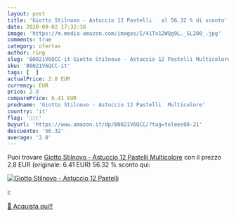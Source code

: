 ```yaml
---
layout: post
title: 'Giotto Stilnovo - Astuccio 12 Pastelli   al 56.32 % di sconto'
date: 2020-09-02 17:32:38
image: 'https://m.media-amazon.com/images/I/41Tx12WQg9L._SL200_.jpg'
comments: true
category: ofertas
author: ring
slug: 'B0021V6QCC-it Giotto Stilnovo - Astuccio 12 Pastelli Multicolore'
sku: 'B0021V6QCC-it'
tags: [  ]
actualPrice: 2.8 EUR
currency: EUR
price: 2.8
comparePrice: 6.41 EUR
prodname: 'Giotto Stilnovo - Astuccio 12 Pastelli  Multicolore'
country: 'it'
flag: '🇮🇹'
buyurl: 'https://www.amazon.it/dp/B0021V6QCC/?tag=tolees00-21'
descuento: '56.32'
average: '2.8'
---
```


Puoi trovare [Giotto Stilnovo - Astuccio 12 Pastelli  Multicolore](https://www.amazon.it/dp/B0021V6QCC/?tag=tolees00-21) con il prezzo 2.8 EUR (originale: 6.41 EUR) 56.32 % sconto qui:

[![Giotto Stilnovo - Astuccio 12 Pastelli  ](https://m.media-amazon.com/images/I/41Tx12WQg9L._SL200_.jpg)](https://www.amazon.it/dp/B0021V6QCC/?tag=tolees00-21)

ℹ️:


[🛒 Acquista qui!!](https://www.amazon.it/dp/B0021V6QCC/?tag=tolees00-21)
